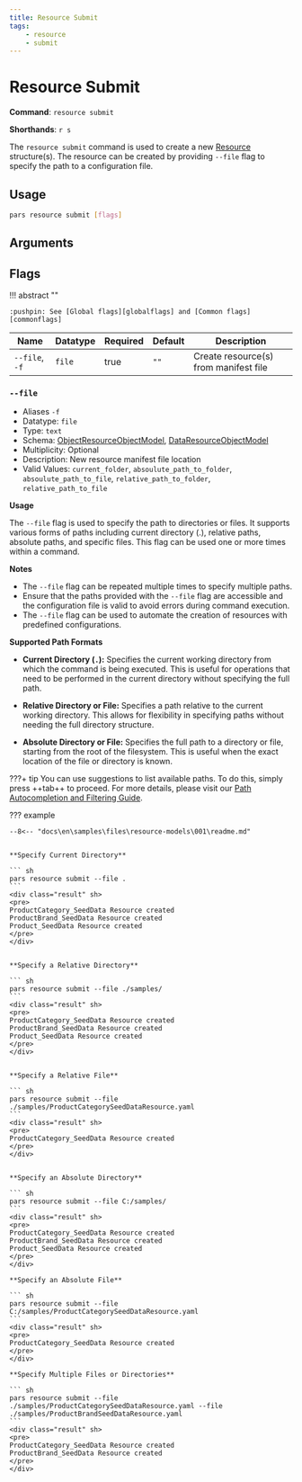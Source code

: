 ```yaml
---
title: Resource Submit
tags:
    - resource
    - submit
---
```


# Resource Submit

**Command**: `resource submit`

**Shorthands**: `r s`


The `resource submit` command is used to create a new [Resource][resource_concept] structure(s). The resource can be created by providing  `--file` flag to specify the path to a configuration file.



## Usage

``` {.sh linenums="0" .no-copy}
pars resource submit [flags]
```



## Arguments


## Flags


!!! abstract ""

    :pushpin: See [Global flags][globalflags] and [Common flags][commonflags]



| Name          | Datatype    | Required  | Default             | Description |
|---------------|-------------|-----------|---------------------|-------------|
| `--file`, `-f`   | `file`    | true      | `""`    | Create resource(s) from manifest file |


### `--file`
* Aliases `-f`
* Datatype: `file`
* Type: `text`
* Schema: [ObjectResourceObjectModel], [DataResourceObjectModel]
* Multiplicity: Optional
* Description: New resource manifest file location
* Valid Values: `current_folder`, `absoulute_path_to_folder`, `absoulute_path_to_file`, `relative_path_to_folder`, `relative_path_to_file`


**Usage**

The `--file` flag is used to specify the path to directories or files. It supports various forms of paths including current directory (.), relative paths, absolute paths, and specific files. This flag can be used one or more times within a command.



**Notes**

* The `--file` flag can be repeated multiple times to specify multiple paths.
* Ensure that the paths provided with the `--file` flag are accessible and the configuration file is valid to avoid errors during command execution.
* The `--file` flag can be used to automate the creation of resources with predefined configurations.



**Supported Path Formats**

* **Current Directory (`.`):**
Specifies the current working directory from which the command is being executed. This is useful for operations that need to be performed in the current directory without specifying the full path.

* **Relative Directory or File:**
Specifies a path relative to the current working directory. This allows for flexibility in specifying paths without needing the full directory structure.

* **Absolute Directory or File:**
Specifies the full path to a directory or file, starting from the root of the filesystem. This is useful when the exact location of the file or directory is known.



???+ tip
    You can use suggestions to list available paths. To do this, simply press ++tab++ to proceed. For more details, please visit our [Path Autocompletion and Filtering Guide](../../advanced-usage/autocompletion-and-filtering/paths.md).



??? example

    --8<-- "docs\en\samples\files\resource-models\001\readme.md"
    

    **Specify Current Directory**

    ``` sh
    pars resource submit --file .
    ```
    <div class="result" sh>
    <pre>
    ProductCategory_SeedData Resource created
    ProductBrand_SeedData Resource created
    Product_SeedData Resource created
    </pre>
    </div>


    **Specify a Relative Directory**

    ``` sh
    pars resource submit --file ./samples/
    ```
    <div class="result" sh>
    <pre>
    ProductCategory_SeedData Resource created
    ProductBrand_SeedData Resource created
    Product_SeedData Resource created
    </pre>
    </div>


    **Specify a Relative File**

    ``` sh
    pars resource submit --file ./samples/ProductCategorySeedDataResource.yaml
    ```
    <div class="result" sh>
    <pre>
    ProductCategory_SeedData Resource created
    </pre>
    </div>


    **Specify an Absolute Directory**
    
    ``` sh
    pars resource submit --file C:/samples/
    ```
    <div class="result" sh>
    <pre>
    ProductCategory_SeedData Resource created
    ProductBrand_SeedData Resource created
    Product_SeedData Resource created
    </pre>
    </div>

    **Specify an Absolute File**

    ``` sh
    pars resource submit --file C:/samples/ProductCategorySeedDataResource.yaml
    ```
    <div class="result" sh>
    <pre>
    ProductCategory_SeedData Resource created
    </pre>
    </div>

    **Specify Multiple Files or Directories**

    ``` sh
    pars resource submit --file ./samples/ProductCategorySeedDataResource.yaml --file ./samples/ProductBrandSeedDataResource.yaml
    ```
    <div class="result" sh>
    <pre>
    ProductCategory_SeedData Resource created
    ProductBrand_SeedData Resource created
    </pre>
    </div>


<!-- 
## Validation and Error Handling


## Summary -->



<!-- Additional links -->
[resource_concept]: ../../../getting-started/concept/resource.md
[ObjectResourceObjectModel]: ../../schemas/object/resource/object-resource-object-model.md
[DataResourceObjectModel]: ../../schemas/object/resource/data-resource-object-model.md
[globalflags]: ../index.md#global-flags
[commonflags]: ../index.md#common-flags